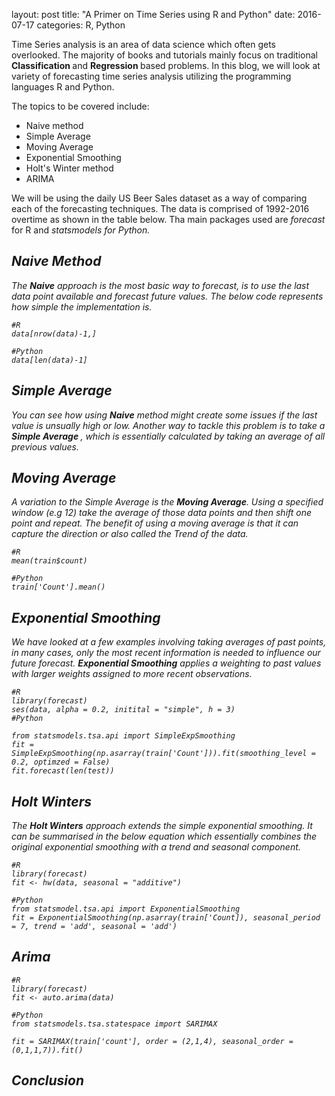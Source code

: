 layout: post
title:  "A Primer on Time Series using R and Python"
date:  2016-07-17
categories: R, Python

Time Series analysis is an area of data science which often gets overlooked. The majority of books and tutorials mainly focus on traditional <b> Classification </b> and <b> Regression </b> based problems. In this blog, we will look at variety of forecasting time series analysis utilizing the programming languages R and Python.

The topics to be covered include:

* Naive method
* Simple Average
* Moving Average
* Exponential Smoothing
* Holt's Winter method
* ARIMA

We will be using the daily US Beer Sales dataset  as a way of comparing each of the forecasting techniques. The data is comprised of 1992-2016 overtime as shown in the table below. Tha main packages used are <i>forecast</i> for R and <i>statsmodels for Python.

[]()


## Naive Method

The <b>Naive</b> approach is the most basic way to forecast, is to use the last data point available and forecast future values. The below code represents how simple the implementation is.

	#R
	data[nrow(data)-1,]

	#Python
	data[len(data)-1]

## Simple Average

You can see how using <b>Naive</b> method might create some issues if the last value is unsually high or low. Another way to tackle this problem is to take a <b>Simple Average </b>, which is essentially calculated by taking an average of all previous values.


## Moving Average

A variation to the Simple Average is the <b>Moving Average</b>. Using a specified window (e.g 12) take the average of those data points and then shift one point and repeat. The benefit of using a moving average is that it can capture the direction or also called the Trend of the data.

	#R
	mean(train$count)

	#Python
	train['Count'].mean()

## Exponential Smoothing

We have looked at a few examples involving taking averages of past points, in many cases, only the most recent information is needed to influence our future forecast. <b>Exponential Smoothing</b> applies a weighting to past values with larger weights assigned to more recent observations.

	#R
	library(forecast)
	ses(data, alpha = 0.2, initital = "simple", h = 3)
	#Python

	from statsmodels.tsa.api import SimpleExpSmoothing
	fit = SimpleExpSmoothing(np.asarray(train['Count'])).fit(smoothing_level = 0.2, optimzed = False)
	fit.forecast(len(test))

## Holt Winters

The <b>Holt Winters</b> approach extends the simple exponential smoothing. It can be summarised in the below equation which essentially combines the original exponential smoothing with a trend and seasonal component.

	#R
	library(forecast)
	fit <- hw(data, seasonal = "additive")

	#Python
	from statsmodel.tsa.api import ExponentialSmoothing
	fit = ExponentialSmoothing(np.asarray(train['Count]), seasonal_period = 7, trend = 'add', seasonal = 'add')

## Arima


	#R
	library(forecast)
	fit <- auto.arima(data)

	#Python
	from statsmodels.tsa.statespace import SARIMAX

	fit = SARIMAX(train['count'], order = (2,1,4), seasonal_order = (0,1,1,7)).fit()


## Conclusion









